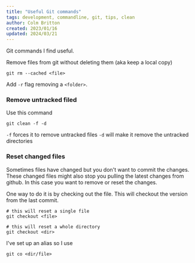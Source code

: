 ```yaml
---
title: "Useful Git commands"
tags: development, commandline, git, tips, clean
author: Colm Britton
created: 2023/01/16
updated: 2024/03/21
---
```


Git commands I find useful.

Remove files from git without deleting them (aka keep a local copy)

```
git rm --cached <file>
```

Add `-r` flag removing a `<folder>`.

### Remove untracked filed

Use this command

```
git clean -f -d
```
`-f` forces it to remove untracked files
`-d` will make it remove the untracked directories

### Reset changed files

Sometimes files have changed but you don't want to commit the changes. These changed files might also stop you pulling the latest changes from github. In this case you want to remove or reset the changes.

One way to do it is by checking out the file. This will checkout the version from the last commit. 

```
# this will reset a single file
git checkout <file>

# this will reset a whole directory
git checkout <dir>
```

I've set up an alias so I use

```
git co <dir/file>
```
